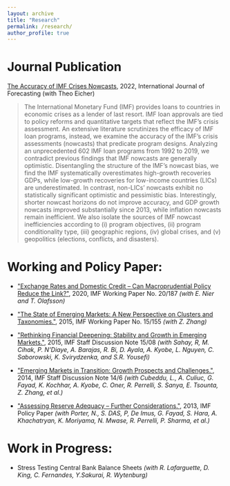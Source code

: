 ```yaml
---
layout: archive
title: "Research"
permalink: /research/
author_profile: true
---
```



Journal Publication
===
[The Accuracy of IMF Crises Nowcasts](https://www.sciencedirect.com/science/article/pii/S0169207021002132), 2022, International Journal of Forecasting
(with Theo Eicher)
> The International Monetary Fund (IMF) provides loans to countries in economic crises as a lender of last resort. IMF loan approvals are tied to policy reforms and quantitative targets that reflect the IMF’s crisis assessment. An extensive literature scrutinizes the efficacy of IMF loan programs, instead, we examine the accuracy of the IMF’s crisis assessments (nowcasts) that predicate program designs. Analyzing an unprecedented 602 IMF loan programs from 1992 to 2019, we contradict previous findings that IMF nowcasts are generally optimistic. Disentangling the structure of the IMF’s nowcast bias, we find the IMF systematically overestimates high-growth recoveries GDPs, while low-growth recoveries for low-income countries (LICs) are underestimated. In contrast, non-LICs’ nowcasts exhibit no statistically significant optimistic and pessimistic bias. Interestingly, shorter nowcast horizons do not improve accuracy, and GDP growth nowcasts improved substantially since 2013, while inflation nowcasts remain inefficient. We also isolate the sources of IMF nowcast inefficiencies according to (i) program objectives, (ii) program conditionality type, (iii) geographic regions, (iv) global crises, and (v) geopolitics (elections, conflicts, and disasters).



Working and Policy Paper:
===
* ["Exchange Rates and Domestic Credit – Can Macroprudential Policy Reduce the Link?"](https://econmonicagr.github.io/files/NOR_MaPP.pdf), 2020, IMF Working Paper No. 20/187 *(with E. Nier and T. Olafsson)*
 
* ["The State of Emerging Markets: A New Perspective on Clusters and Taxonomies."](https://www.imf.org/en/Publications/WP/Issues/2016/12/31/Emerging-Market-Heterogeneity-Insights-from-Cluster-and-Taxonomy-Analysis-43085), 2015, IMF Working Paper No. 15/155 *(with Z. Zhang)*

* ["Rethinking Financial Deepening: Stability and Growth in Emerging Markets."](https://www.imf.org/en/Publications/Staff-Discussion-Notes/Issues/2016/12/31/Rethinking-Financial-Deepening-Stability-and-Growth-in-Emerging-Markets-42868), 2015, IMF Staff Discussion Note 15/08 *(with Sahay, R, M. Cihak, P. N'Diaye, A. Barajas, R. Bi, D. Ayala, A. Kyobe, L. Nguyen, C. Saborowski, K. Svirydzenka, and S.R. Yousefi)*

* ["Emerging Markets in Transition: Growth Prospects and Challenges."](https://www.imf.org/en/Publications/Staff-Discussion-Notes/Issues/2016/12/31/Emerging-Markets-in-Transition-Growth-Prospects-and-Challenges-41588), 2014, IMF Staff Discussion Note 14/6 *(with Cubeddu, L., A. Culiuc, G. Fayad, K. Kochhar, A. Kyobe, C. Oner, R. Perrelli, S. Sanya, E. Tsounta, Z. Zhang, et al.)*

* ["Assessing Reserve Adequacy – Further Considerations."](https://www.imf.org/external/np/pp/eng/2013/111313d.pdf), 2013, IMF Policy Paper *(with Porter, N., S. DAS, P, De Imus, G. Fayad, S. Hara, A. Khachatryan, K. Moriyama, N. Mwase, R. Perrelli, P. Sharma, et al.)*


Work in Progress:
===
* Stress Testing Central Bank Balance Sheets *(with R. Lafarguette, D. King, C. Fernandes, Y.Sakurai, R. Wytenburg)*
